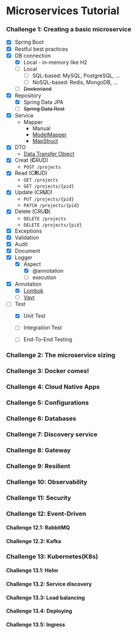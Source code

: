 # Microservices Tutorial

### Challenge 1: Creating a basic microservice

- [x] Spring Boot
- [x] Restful best practices
- [x] DB connection
  - [x] Local - in-memory like H2 
  - [ ] Local  
    - [ ] SQL-based: MySQL, PostgreSQL, ...
    - [ ] NoSQL-based: Redis, MongoDB, ...
  - [ ] ~~Dockerized~~
- [x] Repository
  - [x] Spring Data JPA
  - [ ] ~~Spring Data Rest~~
- [x] Service
  - Mapper
    - Manual
    - [ModelMapper](https://modelmapper.org/)
    - [MapStruct](https://mapstruct.org/)
- [x] DTO
  - [Data Transfer Object](https://martinfowler.com/eaaCatalog/dataTransferObject.html)
- [x] Creat (**C**RUD)
  - `POST /projects`
- [x] Read (C**R**UD)
  - `GET /projects`
  - `GET /projects/{pid}`
- [x] Update (CR**U**D)
  - `PUT /projects/{pid}`
  - `PATCH /projects/{pid}`
- [x] Delete (CRU**D**)
  - `DELETE /projects`
  - `DELETE /projects/{pid}`
- [x] Exceptions
- [x] Validation
- [x] Audit
- [x] Document
- [x] Logger
  - [x] Aspect
    - [x] @annotation
    - [ ] execution
- [x] Annotation
  - [x] [Lombok](https://projectlombok.org/)
  - [ ] [Vavr](https://vavr.io/)
- [ ] Test
  - [x] Unit Test
  - [ ] Integration Test
  - [ ] End-To-End Testing


### Challenge 2: The microservice sizing

### Challenge 3: Docker comes!

### Challenge 4: Cloud Native Apps

### Challenge 5: Configurations

### Challenge 6: Databases

### Challenge 7: Discovery service

### Challenge 8: Gateway

### Challenge 9: Resilient

### Challenge 10: Observability

### Challenge 11: Security

### Challenge 12: Event-Driven
#### Challenge 12.1: RabbitMQ
#### Challenge 12.2: Kafka

### Challenge 13: Kubernetes(K8s)
#### Challenge 13.1: Helm
#### Challenge 13.2: Service discovery
#### Challenge 13.3: Load balancing
#### Challenge 13.4: Deploying
#### Challenge 13.5: Ingress

